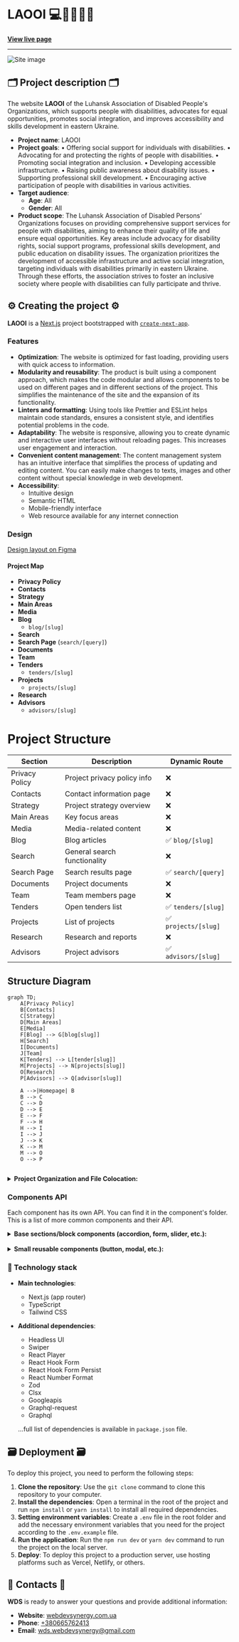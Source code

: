# LAOOI 💻🧩👨🏿‍💻

**[View live page](https://laooi.org/)**

---

![Site image](./public/meta/og-image.jpg)

## 🗂️ Project description 🗂️

The website **LAOOI** of the Luhansk Association of Disabled People's
Organizations, which supports people with disabilities, advocates for equal
opportunities, promotes social integration, and improves accessibility and
skills development in eastern Ukraine.

- **Project name**: LAOOI
- **Project goals**: • Offering social support for individuals with
  disabilities. • Advocating for and protecting the rights of people with
  disabilities. • Promoting social integration and inclusion. • Developing
  accessible infrastructure. • Raising public awareness about disability issues.
  • Supporting professional skill development. • Encouraging active
  participation of people with disabilities in various activities.
- **Target audience**:
  - **Age**: All
  - **Gender**: All
- **Product scope**: The Luhansk Association of Disabled Persons’ Organizations
  focuses on providing comprehensive support services for people with
  disabilities, aiming to enhance their quality of life and ensure equal
  opportunities. Key areas include advocacy for disability rights, social
  support programs, professional skills development, and public education on
  disability issues. The organization prioritizes the development of accessible
  infrastructure and active social integration, targeting individuals with
  disabilities primarily in eastern Ukraine. Through these efforts, the
  association strives to foster an inclusive society where people with
  disabilities can fully participate and thrive.

## ⚙️ Creating the project ⚙️

**LAOOI** is a [Next.js](https://nextjs.org/) project bootstrapped with
[`create-next-app`](https://github.com/vercel/next.js/tree/canary/packages/create-next-app).

### Features

- **Optimization**: The website is optimized for fast loading, providing users
  with quick access to information.
- **Modularity and reusability**: The product is built using a component
  approach, which makes the code modular and allows components to be used on
  different pages and in different sections of the project. This simplifies the
  maintenance of the site and the expansion of its functionality.
- **Linters and formatting**: Using tools like Prettier and ESLint helps
  maintain code standards, ensures a consistent style, and identifies potential
  problems in the code.
- **Adaptability**: The website is responsive, allowing you to create dynamic
  and interactive user interfaces without reloading pages. This increases user
  engagement and interaction.
- **Convenient content management**: The content management system has an
  intuitive interface that simplifies the process of updating and editing
  content. You can easily make changes to texts, images and other content
  without special knowledge in web development.
- **Accessibility**:
  - Intuitive design
  - Semantic HTML
  - Mobile-friendly interface
  - Web resource available for any internet connection

### Design

[Design layout on Figma](https://www.figma.com/design/v3lhwJRtxWSqhLP4KkTNgk/Сайт-для-ЛАООІ?node-id=2-10&t=tTa3RbrP3hQlmQOc-1)

#### Project Map

- **Privacy Policy**
- **Contacts**
- **Strategy**
- **Main Areas**
- **Media**
- **Blog**
  - `blog/[slug]`
- **Search**
- **Search Page** (`search/[query]`)
- **Documents**
- **Team**
- **Tenders**
  - `tenders/[slug]`
- **Projects**
  - `projects/[slug]`
- **Research**
- **Advisors**
  - `advisors/[slug]`

# Project Structure

| Section        | Description                  | Dynamic Route        |
| -------------- | ---------------------------- | -------------------- |
| Privacy Policy | Project privacy policy info  | ❌                   |
| Contacts       | Contact information page     | ❌                   |
| Strategy       | Project strategy overview    | ❌                   |
| Main Areas     | Key focus areas              | ❌                   |
| Media          | Media-related content        | ❌                   |
| Blog           | Blog articles                | ✅ `blog/[slug]`     |
| Search         | General search functionality | ❌                   |
| Search Page    | Search results page          | ✅ `search/[query]`  |
| Documents      | Project documents            | ❌                   |
| Team           | Team members page            | ❌                   |
| Tenders        | Open tenders list            | ✅ `tenders/[slug]`  |
| Projects       | List of projects             | ✅ `projects/[slug]` |
| Research       | Research and reports         | ❌                   |
| Advisors       | Project advisors             | ✅ `advisors/[slug]` |

## Structure Diagram

```mermaid
graph TD;
    A[Privacy Policy]
    B[Contacts]
    C[Strategy]
    D[Main Areas]
    E[Media]
    F[Blog] --> G[blog[slug]]
    H[Search]
    I[Documents]
    J[Team]
    K[Tenders] --> L[tender[slug]]
    M[Projects] --> N[projects[slug]]
    O[Research]
    P[Advisors] --> Q[advisor[slug]]

    A -->|Homepage| B
    B --> C
    C --> D
    D --> E
    E --> F
    F --> H
    H --> I
    I --> J
    J --> K
    K --> M
    M --> O
    O --> P


```

<details>

<summary><b>Project Organization and File Colocation: </b></summary>

<br/>

```

|-- public -> static files
|-- src -> source directory with the main application code
  |-- actions -> asynchronous functions that are executed on the server
  |-- app -> pages and routing
    |-- / --> routing group for main UI
    |-- (portfolio) --> routing group for portfolio UI
    |-- (business) --> routing group for business UI
    |-- (single-page) --> routing group for dynamic page UI
  |-- components -> folder with reusable components
    |-- base -> base sections/block components (accordion, form, slider, etc.)
    |-- ui -> small reusable components (button, modal, etc.)
      |-- NameComponent -> folders for each component
        |-- NameComponent.tsx -> main component
        |-- NameComponent.module.css -> file for special components styles
        |-- index.ts -> file for re-export
        |-- types.ts -> file for special components types (props)
  |-- layout -> components that are used as a main template (header, footer)
  |-- sections -> folder with section components
  |-- data -> static data for the project (json)
  |-- types -> folder with reusable type definitions
  |-- utils -> additional reusable functions

```

</details>

### Components API

Each component has its own API. You can find it in the component's folder. This
is a list of more common components and their API.

<details>

<summary><b>Base sections/block components (accordion, form, slider, etc.): </b></summary>

<br/>

- #### AccessMenu

The component is a drop-down menu that contains buttons for controlling text
magnification, using grayscale, and underlining links throughout the site.

| Prop   | Default     | Description                                                    |
| ------ | ----------- | -------------------------------------------------------------- |
| `dict` | `undefined` | required, `IDictionary`, data stored in the project dictionary |

- #### AccordionMenu

A component that creates a list of collapsible link items, allowing users to
expand or collapse nested links.

| Prop          | Default     | Description                                                                                                                     |
| ------------- | ----------- | ------------------------------------------------------------------------------------------------------------------------------- |
| `children`    | `undefined` | required, Built-in ReactNode components                                                                                         |
| `data`        | `undefined` | required, `Array<{ title: string; name: string }>` - an array of objects containing `title` and `name` for each accordion item. |
| `handleClose` | `undefined` | required, A callback function that is triggered to close the accordion menu. It does not take any parameters.                   |

- #### BlogGallery

The `BlogGallery` component is designed to display a collection of blog posts in
a responsive grid format. If no posts are available, it renders a fallback
message with a description. Each post is displayed using the `PostCard`
component.

| Prop            | Default     | Description                                                                               |
| --------------- | ----------- | ----------------------------------------------------------------------------------------- |
| `posts`         | `undefined` | **Required**. An array of post objects to be displayed in the gallery.                    |
| `lang`          | `undefined` | **Required**. The language code for the content, used for localization in the `PostCard`. |
| `readMoreLabel` | `undefined` | **Required**. A string label for the "Read More" button displayed in each `PostCard`.     |
| `notFoundDescr` | `undefined` | **Required**. A string description to display when no posts are available in the gallery. |
| `pageName`      | `undefined` | **Required**. The name of the page, passed to the `PostCard` for contextual rendering.    |
| `labelTitle`    | `undefined` | An optional string displayed as a title or label in the `PostCard`.                       |

- #### ContactsForm

The `ContactsForm` component is a dynamic and customizable form used for
collecting user information and sending emails. It provides built-in validation,
persistence, and notification features.

| Prop   | Type   | Default     | Description                                                           |
| ------ | ------ | ----------- | --------------------------------------------------------------------- |
| `data` | Object | `undefined` | Required. Configuration object for form labels, fields, and messages. |

`data` Object Structure

| Field            | Type            | Description                                                        |
| ---------------- | --------------- | ------------------------------------------------------------------ |
| `formLabel`      | `string`        | The text displayed as the form's label at the top.                 |
| `submitBtnLabel` | `string`        | The text displayed on the submit button.                           |
| `inputs`         | `Array<Object>` | Array of input field configurations (e.g., name, email, phone).    |
| `select`         | `Object`        | Configuration for the dropdown field (e.g., options, placeholder). |
| `textArea`       | `Object`        | Configuration for the textarea field (e.g., name, label).          |
| `successSubmit`  | `string`        | Message displayed when the form submission is successful.          |
| `errorSubmit`    | `string`        | Message displayed when there is an error during submission.        |

- #### ContactSocials Component

The `ContactSocials` component renders a list of social media links with
corresponding icons. It is designed to be used in contact sections of a website,
providing quick access to social profiles.

| Prop    | Type   | Default     | Description                                                   |
| ------- | ------ | ----------- | ------------------------------------------------------------- |
| `links` | Array  | `undefined` | Required. An array of objects containing social link details. |
| `title` | String | `undefined` | Required. The title displayed above the list of social links. |

`links` Array Structure

Each item in the `links` array should have the following structure:

| Field           | Type   | Description                                                 |
| --------------- | ------ | ----------------------------------------------------------- |
| `label`         | String | The label displayed for the social link (e.g., "Facebook"). |
| `settings.href` | String | The URL for the social link.                                |

- #### DocumentsCategoryList

The `DocumentsCategoryList` component is designed to display a list of documents
categorized under a specific title. Each document is displayed using the
`DocumentCard` component. If no documents are provided, the component does not
render anything.

| Prop            | Default     | Description                                                                                |
| --------------- | ----------- | ------------------------------------------------------------------------------------------ |
| `categoryTitle` | `undefined` | **Required**. The title of the category displayed above the list of documents.             |
| `documents`     | `undefined` | **Required**. An array of document objects to be displayed in the list.                    |
| `fileLinks`     | `undefined` | **Required**. An object containing file link data passed to each `DocumentCard` component. |

- #### FooterBasement

A component that displays the footer's bottom section, including policy text,
copyright information, and links to the design and development credits. This
component adapts to different screen sizes by arranging content in a column
layout on smaller screens and switching to a row layout on larger screens.

| Prop         | Type                 | Default     | Description                                                                                    |
| ------------ | -------------------- | ----------- | ---------------------------------------------------------------------------------------------- |
| `data`       | `FooterBasementData` | `undefined` | **required**, an object containing `policy`, `designer`, and `developers` text content.        |
| `staticData` | `StaticFooterData`   | `undefined` | **required**, an object containing `organization`, `designUrl`, `developUrl`, and `policyUrl`. |
| `lang`       | `string`             | `undefined` | **required**, the language code to dynamically construct the policy link URL.                  |

- #### FooterSocialList

A component that displays a list of social media links with associated icons,
along with a call-to-action link. This component is responsive and adapts its
layout based on screen size.

| Prop        | Type                 | Default     | Description                                                                 |
| ----------- | -------------------- | ----------- | --------------------------------------------------------------------------- |
| `title`     | `string`             | `undefined` | **required**, the heading displayed above the social links.                 |
| `data`      | `FooterSocialItem[]` | `undefined` | **required**, an array of objects containing social media link information. |
| `linkTitle` | `string`             | `undefined` | **required**, the text for the call-to-action link.                         |
| `lang`      | `string`             | `undefined` | **required**, the language code to construct the contact page URL.          |

- #### MainNavList

A component that renders the main navigation of a site with embedded links

| Prop          | Default     | Description                                                                                                                                                           |
| ------------- | ----------- | --------------------------------------------------------------------------------------------------------------------------------------------------------------------- |
| `lang`        | `undefined` | required, `string`, current site language                                                                                                                             |
| `mainNav`     | `undefined` | required, `Array<{ name: string; href: string, embedded?: IMainNavEmbedded[] }>` - an array of objects containing `name` and `href` and `embedded` for each nav item. |
| `handleClose` | `undefined` | required, A callback function that is triggered to close the accordion menu. It does not take any parameters.                                                         |

- #### MediaList

The `MediaList` component is designed to display a list of media items in either
a "gallery" or "main" layout. Each media item is rendered using the `MediaCard`
component. If no items are available, a fallback message is displayed.

| Prop            | Default     | Description                                                                    |
| --------------- | ----------- | ------------------------------------------------------------------------------ |
| `items`         | `undefined` | **Required**. An array of media items to be displayed.                         |
| `type`          | `'gallery'` | The layout type of the media list. Options: `'gallery'` (default) or `'main'`. |
| `notFoundDescr` | `undefined` | An optional string description displayed when no items are available.          |

- #### MobileMenu

A component that renders the main navigation and language switcher on mobile and
tablet devices

| Prop       | Default     | Description                                                                                                                                                           |
| ---------- | ----------- | --------------------------------------------------------------------------------------------------------------------------------------------------------------------- |
| `dict`     | `undefined` | required, `IDictionary`, data stored in the project dictionary                                                                                                        |
| `children` | `undefined` | required, Built-in ReactNode components                                                                                                                               |
| `logoAlt`  | `undefined` | required, `string`, img description                                                                                                                                   |
| `lang`     | `undefined` | required, `string`, current site language                                                                                                                             |
| `mainNav`  | `undefined` | required, `Array<{ name: string; href: string, embedded?: IMainNavEmbedded[] }>` - an array of objects containing `name` and `href` and `embedded` for each nav item. |

- #### PartnersSliderWrap

Wrapper component for the slider in the partners section

| Prop        | Default     | Description                                                                                                                        |
| ----------- | ----------- | ---------------------------------------------------------------------------------------------------------------------------------- |
| `data`      | `undefined` | required, required, `Array<{ img: string; name: string}>` - an array of objects containing `img` and `name` for each partner item. |
| `className` | `undefined` | optional, `string`, adds custom css class to the Button component.                                                                 |

- #### TargetSliderWrap

Wrapper component for the slider in the target section

| Prop           | Default     | Description                                                                                                |
| -------------- | ----------- | ---------------------------------------------------------------------------------------------------------- |
| `targetGroups` | `undefined` | required, required, `Array<{ text: string}>` - an array of objects containing `text` for each target item. |
| `className`    | `undefined` | optional, `string`, adds custom css class to the Button component.                                         |

- #### PostSliderWrap

The `PostSliderWrap` component is a wrapper for a slider component designed to
display a collection of post-related images. It utilizes the `Slider` component
and renders each image using the `PostImageSlide` component.

| Prop        | Default     | Description                                                                    |
| ----------- | ----------- | ------------------------------------------------------------------------------ |
| `data`      | `undefined` | **Required**. An array of image objects containing `src` (URL) and `alt` text. |
| `className` | `undefined` | An optional CSS class string for additional customization of the component.    |

- #### DocumentsCategoryList

The `DocumentsCategoryList` component displays a categorized list of documents
with a title. Each document is rendered using the `DocumentCard` component, and
documents are sorted based on their `index` property before rendering.

| Prop            | Default     | Description                                                                               |
| --------------- | ----------- | ----------------------------------------------------------------------------------------- |
| `categoryTitle` | `undefined` | Required. A string representing the title of the document category.                       |
| `documents`     | `undefined` | Required. An array of document objects, each containing details like `title` and `index`. |
| `fileLinks`     | `undefined` | Optional. An array of file links associated with the documents.                           |

</details>

<br/>

<details>

<summary><b>Small reusable components (button, modal, etc.):</b></summary>

<br/>

- #### Accordion

A component that renders a list of collapsible accordion items, allowing users
to expand or collapse content sections.

| Prop        | Default     | Description                                                                                                                     |
| ----------- | ----------- | ------------------------------------------------------------------------------------------------------------------------------- |
| `data`      | `undefined` | required, `Array<{ title: string; text: string }>` - an array of objects containing `title` and `text` for each accordion item. |
| `className` | `undefined` | optional, `string`, adds custom css class to the Button component.                                                              |

- #### ActivitiesCard

A component that displays a card with a numeric counter and descriptive text.
The counter is animated on larger screens and formatted as a static number on
smaller screens. This component is responsive and adapts its layout based on
screen size.

| Prop       | Type     | Default     | Description                                                    |
| ---------- | -------- | ----------- | -------------------------------------------------------------- |
| `quantity` | `number` | `undefined` | **required**, the numeric value to be displayed.               |
| `text`     | `string` | `undefined` | **required**, the descriptive text displayed below the number. |

- #### ## AdvisorCard

A component that displays an advisor's profile with their photo, name, location,
phone number, and a link to their profile page. The component is responsive and
adapts its layout for different screen sizes.

| Prop      | Type     | Default     | Description                                                  |
| --------- | -------- | ----------- | ------------------------------------------------------------ |
| `advisor` | `object` | `undefined` | **required**                                                 |
| `lang`    | `string` | `undefined` | **required**, the language code for generating profile URLs. |
| `link`    | `object` | `undefined` | **required**, contains `path` and `label` for profile links. |

`advisor` Object Structure

| Field   | Type   | Description                            |
| ------- | ------ | -------------------------------------- |
| `photo` | String | The URL of the advisor's photo.        |
| `alt`   | String | The alt text for the advisor's photo.  |
| `name`  | String | The advisor's full name.               |
| `city`  | String | The city where the advisor is located. |
| `phone` | String | The advisor's phone number.            |

- #### MCounter

The `MCounter` component is an animated counter that smoothly transitions
between numerical values when it enters the viewport. It uses the
`framer-motion` library for animations.

| Prop        | Default | Description                                                                               |
| ----------- | ------- | ----------------------------------------------------------------------------------------- |
| `value`     | `0`     | **Required**. The target numerical value for the counter.                                 |
| `direction` | `'up'`  | Determines the animation direction: `'up'` for counting up or `'down'` for counting down. |
| `className` | `null`  | An optional CSS class string for styling the counter.                                     |

- #### MWrap

The `MWrap` component is a wrapper that animates its children into view using
`framer-motion`. It provides a smooth transition from an off-screen position to
their final position on the page.

| Prop       | Default | Description                                                  |
| ---------- | ------- | ------------------------------------------------------------ |
| `children` | `null`  | **Required**. React nodes to be rendered inside the wrapper. |

- #### ButtonLink Component

The `ButtonLink` component is a versatile button and link component designed for
consistency and reusability in UI. It supports multiple styles, configurations,
and functionality while maintaining a clean API.

| Name         | Type          | Default         | Description                                                              |
| ------------ | ------------- | --------------- | ------------------------------------------------------------------------ | --------------------------------------------------------------------- | ----------- | ---------------------------------------------- |
| `children`   | `ReactNode`   | Required        | Content inside the button or link, such as text or icons.                |
| `typeStyle`  | `'primary'    | 'secondary'     | 'light'                                                                  | 'transparent'`                                                        | `'primary'` | Determines the style variant of the component. |
| `type`       | `'button'     | 'link'`         | Required                                                                 | Specifies if the component should render as a `<button>` or `<Link>`. |
| `settings`   | `LinkSettings | ButtonSettings` | Required                                                                 | Configuration for the action or navigation (depends on `type`).       |
| `disabled`   | `boolean`     | `false`         | Disables the button (only applicable if `type` is `'button'`).           |
| `icon`       | `boolean`     | `true`          | Toggles the display of the arrow icon.                                   |
| `teamCard`   | `boolean`     | `false`         | Modifies the icon rotation, used in special contexts (e.g., team cards). |
| `isExpanded` | `boolean`     | `false`         | Adjusts the icon rotation to indicate expanded or collapsed states.      |
| `className`  | `string`      | `''`            | Additional custom classes for styling the component.                     |

# Styles Variants

The `typeStyle` prop controls the visual style of the component:

| Variant       | Description                                                              |
| ------------- | ------------------------------------------------------------------------ |
| `primary`     | Dark accent background with hover/focus states for primary actions.      |
| `secondary`   | Lighter accent background with hover/focus states for secondary actions. |
| `light`       | Light text on a slate background for less prominent actions.             |
| `transparent` | Transparent button with text emphasis for minimal UI interactions.       |

- #### CategorySelect

The `CategorySelect` component provides a dropdown menu for selecting a category
of posts (e.g., news, articles, events). It uses React state, Next.js hooks, and
URL query parameters to synchronize the selected category with the URL, enabling
the category selection to persist across page reloads.

| Prop               | Type     | Default | Description                                                                                             |
| ------------------ | -------- | ------- | ------------------------------------------------------------------------------------------------------- |
| `selectPostByType` | `object` | —       | **Required.** Contains the title and options for post categories (`news`, `articles`, `events`, `all`). |

- #### CircleButton

A circular button component designed to display content within a round button
and handle click actions.

| Prop        | Default     | Description                                                                                      |
| ----------- | ----------- | ------------------------------------------------------------------------------------------------ |
| `children`  | `undefined` | required, `ReactNode`, defines the content inside the button                                     |
| `action`    | `undefined` | required, `() => void`, function triggered when the button is clicked                            |
| `className` | `undefined` | optional, `string`, adds a custom CSS class to the CircleButton component for additional styling |

- #### DateStamp

The `DateStamp` component is a simple wrapper used to display a date or
timestamp in a styled `<p>` element. It is typically used to render text-based
date information with consistent styling.

| Prop       | Default     | Description                                                                               |
| ---------- | ----------- | ----------------------------------------------------------------------------------------- |
| `children` | `undefined` | Required. The content to be rendered inside the component, typically a date or timestamp. |

- #### DocumentCard

The `DocumentCard` component displays document information with options to view
and download a file. It includes styling, icons, and links for user interaction.

| Prop        | Default     | Description                                                                                   |
| ----------- | ----------- | --------------------------------------------------------------------------------------------- |
| `doc`       | `undefined` | Required. An object containing document details: `title` (string) and `fileUrl` (string).     |
| `fileLinks` | `undefined` | Required. An object containing labels for the links: `openFileLabel` and `downloadFileLabel`. |

- #### DropdownMenu

The component is a drop-down menu that can contain button or link elements.

| Prop             | Default        | Description                                                                             |
| ---------------- | -------------- | --------------------------------------------------------------------------------------- |
| `children`       | `undefined`    | required, `ReactNode`, accepts a button component that will open a menu when clicked    |
| `dataForButtons` | `undefined`    | optional, `Array`, array of objects with settings and data of menu button elements      |
| `dataForLinks`   | `undefined`    | optional, `Array`, array of objects with settings and data of menu link items           |
| `menuPosition`   | `bottom start` | optional, `string`, a line with a list of pages from which the menu location is counted |

- #### FooterNavList

A component that displays a list of navigation links in the footer section. It
presents a title for the navigation group and renders each link as a clickable
item.

| Prop       | Default     | Description                                                                                                                                                         |
| ---------- | ----------- | ------------------------------------------------------------------------------------------------------------------------------------------------------------------- |
| `children` | `undefined` | **required**, `ReactNode`, the title displayed for the navigation list.                                                                                             |
| `data`     | `[]`        | **required**, `IFooterNavEmbedded[]`, an array of objects containing the navigation links. Each object must include `name` (string) and `href` (string) properties. |
| `lang`     | `undefined` | required, `string`, current site language                                                                                                                           |

- #### FormField

The `FormField` component renders an input field for forms, including
validation, error handling, and accessibility features. It is designed to be
flexible and customizable for various types of form inputs.

| Prop       | Type   | Default     | Description                                                                            |
| ---------- | ------ | ----------- | -------------------------------------------------------------------------------------- |
| `config`   | Object | `undefined` | **Required.** Configuration object containing field properties such as type and label. |
| `register` | Func   | `undefined` | **Required.** A function from `react-hook-form` for registering the input field.       |
| `errors`   | Object | `undefined` | **Optional.** An object from `react-hook-form` containing validation errors.           |
| `trigger`  | Func   | `undefined` | **Optional.** A function from `react-hook-form` to trigger field validation.           |

config Object Structure

| Field               | Type   | Description                                                           |
| ------------------- | ------ | --------------------------------------------------------------------- |
| `type`              | String | The type of the input (e.g., `text`, `email`, `tel`).                 |
| `label`             | String | The label displayed for the input field.                              |
| `name`              | String | The name of the field (used for `react-hook-form` registration).      |
| `placeholder`       | String | Placeholder text for the input field.                                 |
| `validationOptions` | Object | Validation options (e.g., `required`, `pattern`) for the input field. |

- #### FormSelect

The `FormSelect` component renders a custom select dropdown with enhanced
accessibility, validation, and interactivity. It is designed for seamless
integration into forms using `react-hook-form`.

| Prop       | Type     | Default     | Description                                                                       |
| ---------- | -------- | ----------- | --------------------------------------------------------------------------------- |
| `data`     | Object   | `undefined` | **Required.** Configuration object containing options, labels, and placeholders.  |
| `register` | Function | `undefined` | **Required.** A function from `react-hook-form` for registering the select field. |
| `setValue` | Function | `undefined` | **Required.** A function from `react-hook-form` to set the field value.           |
| `errors`   | Object   | `undefined` | **Optional.** An object from `react-hook-form` containing validation errors.      |
| `trigger`  | Function | `undefined` | **Optional.** A function from `react-hook-form` to trigger field validation.      |
| `required` | Boolean  | `true`      | **Optional.** Determines if the field is required. Default is `true`.             |

data Object Structure

| Field         | Type   | Description                                                                                  |
| ------------- | ------ | -------------------------------------------------------------------------------------------- |
| `name`        | String | Name of the field (used for registration).                                                   |
| `title`       | String | Label displayed for the select field.                                                        |
| `placeholder` | String | Placeholder text displayed when no option is selected.                                       |
| `options`     | Array  | List of options. Each option is an object with `value`, `label`, and optional `description`. |
| `description` | String | Fallback description displayed below the select field.                                       |
| `errorText`   | String | Error message displayed when validation fails.                                               |

- #### FormTextField Component

The `FormTextField` component renders a customizable multiline text input field
for forms, integrating validation and real-time character count functionality.
It is designed for use with `react-hook-form`.

| Prop       | Type     | Default     | Description                                                                            |
| ---------- | -------- | ----------- | -------------------------------------------------------------------------------------- |
| `config`   | Object   | `undefined` | **Required.** Configuration object containing field details like label and validation. |
| `register` | Function | `undefined` | **Required.** A function from `react-hook-form` to register the text field.            |
| `errors`   | Object   | `undefined` | **Optional.** An object from `react-hook-form` containing validation errors.           |
| `trigger`  | Function | `undefined` | **Optional.** A function from `react-hook-form` to trigger field validation.           |

- #### Gallery

Component for displaying image cards for sections

| Prop   | Default     | Description                                                                                                                     |
| ------ | ----------- | ------------------------------------------------------------------------------------------------------------------------------- |
| `data` | `undefined` | required, required, `Array<{ src: string; alt: string}>` - an array of objects containing `src` and `alt` for each target item. |

- #### GallerySearchInput

The `GallerySearchInput` component provides a search input for filtering content
in a gallery. It manages user input, updates the URL query parameters
dynamically, and synchronizes with the browser's navigation state.

| Prop          | Default     | Description                                         |
| ------------- | ----------- | --------------------------------------------------- |
| `placeholder` | `undefined` | Required. A string that sets the input placeholder. |

- #### LangSwitcher

A component that displays the current site language and provides the ability to
change languages ​​to Ukrainian or English

| Prop       | Default     | Description                                    |
| ---------- | ----------- | ---------------------------------------------- |
| `lang`     | `undefined` | required, `string`, current site language      |
| `langCode` | `undefined` | required, `string`, static data, language code |

- #### Logo

Company Logo component, the logo image is wrapped in a link that leads to the
main page of the site

| Prop             | Default     | Description                                                                               |
| ---------------- | ----------- | ----------------------------------------------------------------------------------------- |
| `lang`           | `undefined` | required, `string`, current site language                                                 |
| `logoAlt`        | `undefined` | required, `string`, static data, description of the company logo image                    |
| `classNameImage` | `undefined` | optional, `string`, adds a custom CSS class to the link component for additional styling  |
| `classNameLink`  | `undefined` | optional, `string`, adds a custom CSS class to the image component for additional styling |

- #### Loader Component

The `Loader` component is a simple and customizable loading spinner built using
the `react-loader-spinner` library. It is ideal for indicating loading states in
your application.

| Prop          | Type    | Default | Description                                                           |
| ------------- | ------- | ------- | --------------------------------------------------------------------- |
| `color`       | String  | `grey`  | **Optional.** Defines the color of the loader's stroke.               |
| `size`        | Number  | `96`    | **Optional.** Specifies the width and height of the loader in pixels. |
| `strokeWidth` | Number  | `5`     | **Optional.** Sets the thickness of the loader's stroke.              |
| `visible`     | Boolean | `true`  | **Optional.** Controls whether the loader is visible or hidden.       |

- #### MediaCard Component

The `MediaCard` component is a responsive and interactive media link card. It
displays an image with a descriptive overlay, making it suitable for showcasing
links to external resources or media.

| Name       | Type     | Default  | Description                                             |
| ---------- | -------- | -------- | ------------------------------------------------------- |
| `imageUrl` | `string` | Required | The URL of the image to display in the card.            |
| `imageAlt` | `string` | Required | Alternative text for the image, used for accessibility. |
| `link`     | `string` | Required | The URL the card navigates to when clicked.             |

- #### NavEmbeddedLink

Component - main navigation nested link

| Prop          | Default     | Description                                                                                                   |
| ------------- | ----------- | ------------------------------------------------------------------------------------------------------------- |
| `data`        | `undefined` | required, `IMainNavEmbedded[]` - an array of objects for each nav item.                                       |
| `handleClose` | `undefined` | required, A callback function that is triggered to close the accordion menu. It does not take any parameters. |

- #### Pagination

The `Pagination` component provides navigation controls for paginated content.
It dynamically generates and renders page numbers while handling navigation
through query parameters.

| Prop          | Type     | Default | Description                                 |
| ------------- | -------- | ------- | ------------------------------------------- |
| `currentPage` | `number` | —       | Required. The currently active page.        |
| `totalPages`  | `number` | —       | Required. Total number of pages to display. |

- #### PartnersCard

Component card for the Partners section

| Prop   | Default     | Description                                      |
| ------ | ----------- | ------------------------------------------------ |
| `img`  | `undefined` | required, `string`, path to img                  |
| `name` | `undefined` | required, `string`, company name                 |
| `link` | `undefined` | required, `string`, link to an external resource |

- #### PostCard Component

The `PostCard` component is designed to display blog or gallery posts with
essential information, including an image (with a fallback), a title,
description, and metadata like the post date and label. It links to a detailed
page for each post, with a clean layout that adapts to various screen sizes.

| Name            | Type                   | Default  | Description                                                         |
| --------------- | ---------------------- | -------- | ------------------------------------------------------------------- | --------------------- |
| `post`          | `IPostBlogGalleryPage` | Required | An object containing the details of the post (image, title, etc.).  |
| `lang`          | `'uk'                  | 'en'`    | Required                                                            | Language of the page. |
| `readMoreLabel` | `string`               | Required | Text label for the "Read More" link.                                |
| `pageName`      | `string`               | Required | The name of the page for the post link (e.g., 'blog' or 'gallery'). |
| `labelTitle`    | `string`               | Optional | Custom label title displayed along with deadline (if applicable).   |

- #### Post Object

The `post` prop is an object with the following structure:

| Field      | Type     | Description                                                                                           |
| ---------- | -------- | ----------------------------------------------------------------------------------------------------- |
| `image`    | `string` | The URL of the post's preview image. If not provided, a default placeholder is displayed.             |
| `imageAlt` | `string` | Alternative text for the image.                                                                       |
| `label`    | `string` | The label or tag displayed over the image.                                                            |
| `title`    | `string` | The title of the post. Displayed as a clickable heading.                                              |
| `text`     | `string` | A brief description or excerpt of the post content.                                                   |
| `date`     | `string` | The post's publication date, formatted using the `formatDate` utility.                                |
| `postUrl`  | `string` | The unique URL slug for the post.                                                                     |
| `type`     | `string` | The type of the post (e.g., `'news'`, `'events'`, `'articles'`), passed to the `PostLabel` component. |

- #### PostCardCategorySelect Component

The `PostCardCategorySelect` component is used for rendering a category
selection dropdown that allows filtering posts by category. It also updates the
URL with the selected category.

| Field              | Type                | Description                                                                                                                                 |
| ------------------ | ------------------- | ------------------------------------------------------------------------------------------------------------------------------------------- |
| `selectPostByType` | `ISelectPostByType` | The object containing options for filtering posts. It includes a `title` and an `options` array with `value` and `label` for each category. |
| `queryKey`         | `string`            | The query parameter key used to update the URL with the selected category value.                                                            |

- #### PostImageSlide

The `PostImageSlide` component displays an image with a responsive layout,
tailored for various screen sizes. The image is rendered using Next.js' `Image`
component, optimizing performance by providing proper width, height, and lazy
loading.

| Prop    | Type     | Default | Description                                                              |
| ------- | -------- | ------- | ------------------------------------------------------------------------ |
| `image` | `object` | —       | Required. An object containing `src` and `alt` properties for the image. |

- #### PostLabel

A versatile label component designed to display a tag or label with customizable
styles, such as indicating types of posts (e.g., "news", "events", "articles").

| Prop        | Default     | Description                                                                                                                                      |
| ----------- | ----------- | ------------------------------------------------------------------------------------------------------------------------------------------------ |
| `type`      | `undefined` | **Required**. A string indicating the type of the post (e.g., `'news'`, `'events'`, `'articles'`). The `type` determines the label's text color. |
| `children`  | `undefined` | **Required**. Content to be displayed within the label. Usually, this is the text of the label.                                                  |
| `typeStyle` | `'primary'` | Optional. Defines the label's style variant. Accepts `'primary'` or `'secondary'`. Affects background and position styles.                       |
| `className` | `undefined` | Optional. Additional CSS class names for further customization.                                                                                  |

- #### PostText

Description of the component and its purpose

| Prop   | Default | Description                    |
| ------ | ------- | ------------------------------ |
| `prop` | `value` | required/optional, description |

- #### PrivacyPolicyPortableText Component

The `PrivacyPolicyPortableText` component is used for rendering portable text
(formatted content) in a privacy policy section, using the `next-sanity`
library.

| Field   | Type                  | Description                                                                                                                                         |
| ------- | --------------------- | --------------------------------------------------------------------------------------------------------------------------------------------------- |
| `value` | `PortableTextBlock[]` | An array of portable text blocks that represent the structured content of the privacy policy. Each block can be a heading, paragraph, or list item. |

- PortableTextBlock Object

The `value` prop contains an array of `PortableTextBlock` objects. These blocks
can have different types, such as `block`, `list`, or `marks`, which are
rendered in a specific way. Each block can have the following structure:

| Field      | Type              | Description                                               |
| ---------- | ----------------- | --------------------------------------------------------- |
| `children` | `React.ReactNode` | The content of the block (e.g., text or nested elements). |

- Block Components

The `PortableText` component is customized to render different types of blocks
with specific styles:

- **Headings**:
  - `h2`: Renders as a large heading with bold text and appropriate spacing.
  - `h3`: Renders as a smaller heading with bold text and appropriate spacing.
- **Paragraphs**:

  - `normal`: Renders as a standard paragraph with some margin and normal text.

- **Lists**:

  - `bullet`: Renders an unordered list with bullet points and padding.
  - `number`: Renders an ordered list with numbered points and padding.

- **List Items**:

  - `bullet`: Renders each list item without additional margin.
  - `number`: Renders each ordered list item without additional margin.

- **Marks**:

  - `strong`: Renders as bold text.
  - `em`: Renders as italicized text.
  - `underline`: Renders as underlined text.

- #### ProjectContent Component

The `ProjectContent` component is responsible for rendering a list of
project-related content, with customizable sections including titles, text, and
formatted portable text content.

| Field  | Type    | Description                                     |
| ------ | ------- | ----------------------------------------------- | --------------------------------------------------------------------------------------------------------------------------------------------------------------------------- |
| `body` | `string | { title: string; text: PortableTextBlock[] }[]` | An optional array of content sections, where each section has a `title` and a `text` (formatted portable text). If `body` is a string, it's treated as a simple text block. |

**PortableTextBlock Object**

The `text` prop contains an array of `PortableTextBlock` objects. These blocks
represent various content types (e.g., headings, paragraphs, lists, quotes).
Each block can have the following structure:

| Field      | Type              | Description                                               |
| ---------- | ----------------- | --------------------------------------------------------- |
| `children` | `React.ReactNode` | The content of the block (e.g., text or nested elements). |

**Block Components**

The `PortableText` component is customized to render different types of blocks
with specific styles:

- **Headings**:
  - `h2`: Renders as a larger heading with bold text.
  - `h3`: Renders as a smaller heading with semi-bold text.
- **Paragraphs**:

  - `normal`: Renders as a standard paragraph with normal text.

- **Blockquote**:

  - `blockquote`: Renders a blockquote with a left border and italicized text.

- **Lists**:

  - `bullet`: Renders an unordered list with bullet points and padding.
  - `number`: Renders an ordered list with numbered items and padding.

- **List Items**:

  - `bullet`: Renders each unordered list item without additional margin.
  - `number`: Renders each ordered list item without additional margin.

- **Marks**:

  - `strong`: Renders as bold text.
  - `em`: Renders as italicized text.
  - `underline`: Renders as underlined text.
  - `link`: Renders a link with an optional icon and hover effects.

- #### ReadMoreBtn

The `ReadMoreBtn` component is a button that toggles the expanded state of a
card element, displaying different labels based on the expansion state. It is
used for showing more content within a card, such as detailed information or
actions.

| Field             | Type                   | Description                                                                                    |
| ----------------- | ---------------------- | ---------------------------------------------------------------------------------------------- |
| `readMoreLabel`   | `string`               | The label displayed on the button when the content is collapsed (e.g., "Read More").           |
| `className`       | `string` _(optional)_  | Additional CSS class(es) for custom styling of the button container.                           |
| `cardId`          | `number` _(optional)_  | The unique identifier of the card. Used to track the expansion state of the card.              |
| `type`            | `string` _(optional)_  | The type of the card (e.g., 'team'). Determines specific behavior (e.g., toggling expansion).  |
| `teamClosedLabel` | `string` _(optional)_  | The label displayed when the content is expanded (e.g., "Close").                              |
| `teamCard`        | `boolean` _(optional)_ | If `true`, it triggers specific actions related to team cards (like showing/hiding backdrops). |

**Component Behavior**

- **Expansion State**: The button toggles the expanded state of the card. If the
  card is expanded, it shows the `teamClosedLabel`; otherwise, it shows the
  `readMoreLabel`.
- **MutationObserver**: The component uses a `MutationObserver` to track changes
  to the `data-expanded` attribute on the card element, updating the button's
  state accordingly.
- **Card Element Interaction**: When clicked, the button toggles the
  `data-expanded` attribute on the card element and manages the visibility of a
  backdrop element related to the team card.

- #### ScrollToTopButton

A floating button that appears after the user scrolls down the page and enables
smooth scrolling back to the top when clicked. Useful for improving navigation
on long pages.

- #### Details:

The button becomes visible when the user scrolls more than 1000 pixels
vertically. Clicking the button triggers a smooth scroll to the top of the page.
Visibility is dynamically toggled using a combination of React state (isVisible)
and scroll event listeners.

- #### SearchInput

A component for entering search queries on a website. It has a separate state
for desktop devices, where a button appears that opens the search field when
clicked.

| Prop          | Default     | Description                                                        |
| ------------- | ----------- | ------------------------------------------------------------------ |
| `placeholder` | `undefined` | Required, `string`, sets the placeholder text for the input field. |
| `desktop`     | `undefined` | Optional, `boolean`, enables desktop mode with a button trigger.   |
| `lang`        | `undefined` | Required, `string`, determines the language for the search URL.    |
| `searchPage`  | `false`     | Optional, `boolean`, ensures visibility on large screens (`xl`).   |
| `className`   | `undefined` | Optional, `string`, additional CSS classes for styling.            |

- #### SelectByDate

The `SelectByDate` component is a dropdown menu used for sorting items by date,
providing the user with options to filter by "newest" or "oldest." It utilizes
React state and Next.js hooks for managing URL search parameters and rendering
the appropriate sort option.

| Prop               | Type     | Default | Description                                                                 |
| ------------------ | -------- | ------- | --------------------------------------------------------------------------- |
| `selectSortByDate` | `object` | —       | **Required.** Contains the title and options (`old` and `new`) for sorting. |

- #### Slider

| Prop             | Default     | Description                                                                                               |
| ---------------- | ----------- | --------------------------------------------------------------------------------------------------------- |
| `slideComponent` | -           | required, `React.FC<any>`, It`s the component that will be rendered as side.                              |
| `slidesData`     | -           | required, `Record<string, any>[]`, It is a array with slide`s objects                                     |
| `section`        | -           | required, `cases`, `reviews`, `partners`, `advantages`, name of the section where slider will be rendered |
| `wrapClassName`  | `undefined` | optional, `string`, adds custom css class to the Swiper component.                                        |
| `slideClassName` | `undefined` | optional, `string`, adds custom css class to the SlideComponent component.                                |

- #### SliderButton

A button component designed for slider navigation, allowing users to navigate to
the previous or next slide with visual indicators.

| Prop              | Default     | Description                                                                                                              |
| ----------------- | ----------- | ------------------------------------------------------------------------------------------------------------------------ |
| `ariaLabel`       | `undefined` | **Required**. A string used for the `aria-label` attribute to improve accessibility by describing the button's function. |
| `customClassName` | `undefined` | Optional. A string of additional CSS class names for customizing the button's appearance.                                |
| `direction`       | `undefined` | **Required**. A string indicating the button's direction, either `'prev'` or `'next'`.                                   |

- #### TargetCard

Component card for the Target section

| Prop   | Default     | Description              |
| ------ | ----------- | ------------------------ |
| `text` | `undefined` | required, `string`, text |

- #### TeamCard

A component for displaying team members, including their name, position,
description, photo, and a link to their Facebook profile.

| Prop              | Default     | Description                                                              |
| ----------------- | ----------- | ------------------------------------------------------------------------ |
| `teamMember`      | `undefined` | Required, `object`, contains team member details (name, position, etc.). |
| `readMoreLabel`   | `undefined` | Required, `string`, label for the "Read More" button.                    |
| `isExpanded`      | `false`     | Optional, `boolean`, determines whether the card is expanded.            |
| `teamClosedLabel` | `undefined` | Optional, `string`, label for closing the expanded state.                |
| `className`       | `undefined` | Optional, `string`, additional CSS classes for styling.                  |
|                   |

**Component Behavior**

- **Expansion State**: The card toggles between expanded and collapsed states.
  The button text changes based on whether the description is expanded or not.
- **Image & Social Link**: Displays the team member's photo, along with a social
  media icon (e.g., Facebook) that links to their profile.
- **Description**: Displays the team member's name, position, and a description
  with a maximum of 7 lines of text. The "Read More" button expands the
  description if the content exceeds this limit.

- #### Title

A versatile title component that renders a styled heading (`h1`, `h2`, etc.)
with customizable styles based on provided props.

| Prop        | Default     | Description                                                                                                                                   |
| ----------- | ----------- | --------------------------------------------------------------------------------------------------------------------------------------------- |
| `children`  | `undefined` | required, `ReactNode`, content displayed inside the title                                                                                     |
| `tag`       | `h2`        | optional, `string`, specifies the HTML tag to render as (`h1`, `h2`, `h3`, etc.)                                                              |
| `style`     | `second`    | optional, can take values `main`, `second`, or `third`, each representing different text styles for the title                                 |
| `className` | `undefined` | optional, `string`, adds custom CSS classes for additional styling on the title component                                                     |
| `hidden`    | `false`     | optional, `boolean`, if `true`, applies the `visually-hidden` class to hide the title visually while keeping it accessible for screen readers |

- #### TooltipMenu

A component that creates a list of collapsible link items, allowing users to
expand or collapse nested links.

| Prop          | Default     | Description                                                                                                   |
| ------------- | ----------- | ------------------------------------------------------------------------------------------------------------- |
| `children`    | `undefined` | required, Built-in ReactNode components                                                                       |
| `data`        | `undefined` | required, `IMainNavEmbedded[]` - an array of objects for each nav item.                                       |
| `handleClose` | `undefined` | required, A callback function that is triggered to close the accordion menu. It does not take any parameters. |

- #### VideoPlayer

Video player component. Plays videos of different sizes. A link to the video is
expected in the props

| Prop     | Default     | Description                                         |
| -------- | ----------- | --------------------------------------------------- |
| `url`    | `undefined` | required, `string`, value of the path to the video  |
| `poster` | `undefined` | required, `string`, value of the path to the poster |

</details>

### 🚧 Technology stack

- **Main technologies**:

  - Next.js (app router)
  - TypeScript
  - Tailwind CSS

- **Additional dependencies**:

  - Headless UI
  - Swiper
  - React Player
  - React Hook Form
  - React Hook Form Persist
  - React Number Format
  - Zod
  - Clsx
  - Googleapis
  - Graphql-request
  - Graphql

  ...full list of dependencies is available in `package.json` file.

## 🗃️ Deployment 🗃️

To deploy this project, you need to perform the following steps:

1. **Clone the repository**: Use the `git clone` command to clone this
   repository to your computer.
2. **Install the dependencies**: Open a terminal in the root of the project and
   run `npm install` or `yarn install` to install all required dependencies.
3. **Setting environment variables**: Create a `.env` file in the root folder
   and add the necessary environment variables that you need for the project
   according to the `.env.example` file.
4. **Run the application**: Run the `npm run dev` or `yarn dev` command to run
   the project on the local server.
5. **Deploy**: To deploy this project to a production server, use hosting
   platforms such as Vercel, Netlify, or others.

## 📱 Contacts 📱

**WDS** is ready to answer your questions and provide additional information:

- **Website**: [webdevsynergy.com.ua](https://www.webdevsynergy.com.ua)
- **Phone**: <a href="tel:+380665762413">+380665762413</a>
- **Email**: [wds.webdevsynergy@gmail.com](mailto:wds.webdevsynergy@gmail.com)
